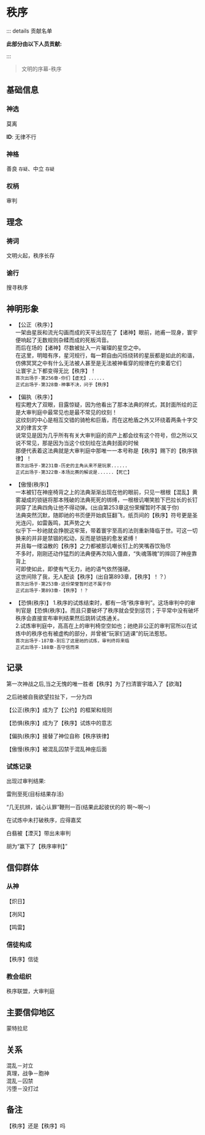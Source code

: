# 秩序
::: details 贡献名单

**此部分由以下人员贡献:**
<MemberBlock :filterNames="teamMembers" />

<script setup>


const teamMembers = [
'几个孤独',
'琥珀',
"初压",
'翎洛',
'Mars',
];
</script>

:::

> 文明的序幕-秩序

## 基础信息
### 神选
莫离  

**ID**: 无律不行

### 神格
善良 `存疑`、中立 `存疑`
### 权柄 
审判

## 理念
### 祷词
文明火起，秩序长存
### 谕行
搜寻秩序

## 神明形象 
- 【公正（秩序）】  
 一架由星辰和流光勾画而成的天平出现在了【诸神】眼前，祂甫一现身，寰宇便响起了无数规则杂糅而成的死板鸿音。    
 而后在场的【诸神】尽数被扯入一片璀璨的星空之中。  
 在这里，明暗有序，星河规行，每一颗自由闪烁绕转的星辰都是如此的和谐，仿佛冥冥之中有什么无法被人甚至是无法被神看穿的规律在约束着它们  
 让寰宇上下都变得无比【秩序】！  
`首次出场于-第256章-你们【虚无】......`  
`正式出场于-第328章-神事不决，问于【秩序】`

- 【偏执（秩序）】  
程实瞪大了双眼，目露惊疑，因为他看出了那本法典的样式，其封面所绘的正是大审判庭中最常见也是最不常见的纹刻！  
这纹刻的中心是相互交错的骑枪和巨盾，而在这枪盾之外又环绕着两条十字交叉的律言文字  
说常见是因为几乎所有有关大审判庭的资产上都会纹有这个符号，但之所以又说不常见，那是因为当这个纹刻绘在法典封面的时候  
那便代表着这法典就是大审判庭中那唯一一本号称是【秩序】赐下的【秩序铁律】！  
`首次出场于-第231章-历史的主角从来不是玩家......`  
`正式出场于-第322章-本场比赛的解说是......【死亡】`

- 【傲慢(秩序)】  
一本被钉在神座椅背之上的法典渐渐出现在他的眼前，只见一根根【混乱】黄雾凝成的锁链将那本残破的法典死死的绑缚，一根根讥嘲笑脸下巴拉长的长钉洞穿了法典四角让他不得动弹。(出自第253章这份荣耀暂时不属于你)  
法典突然沉默，随即祂的书页便开始疯狂翻飞，纸页间的【秩序】符号更是圣光连闪，如雷轰鸣，其声势之大  
似乎下一秒祂就会挣脱这牢笼，带着寰宇至高的法则重新降临于世。可这一切换来的并非是禁锢的松动，反而是锁链的愈发紧缚！  
并且每一缕溢散的【秩序】之力都被那讥嘲长钉上的笑嘴吞饮殆尽  
不多时，刚刚还动作猛烈的法典便再次陷入僵直，“失魂落魄”的摔回了神座靠背上  
可即使如此，即使有气无力，祂的语气依然强硬。  
这世间除了我，无人配谈【秩序】(出自第893章，【秩序】！？）  
`首次出场于-第253章-这份荣誉暂时还不属于你`  
`正式出场于-第893章-【秩序】！？`  

- 【恐惧(秩序)】 
1.秩序的试炼结束时，都有一场“秩序审判”。这场审判中的审判官是【恐惧(秩序)】。而且只要破坏了秩序就会受到惩罚；于平常中没有破坏秩序会直接宣布审判结果然后跳转试炼通关。  
2.试炼审判庭中，高高在上的审判椅空空如也；祂绝非公正的审判官所以在试炼中的秩序也有被虚构的部分，并曾被“玩家们逃课”的玩法惹怒。  
`首次出场于-187章-别忘了这是祂的试炼，审判终将来临`  
`正式出场于-188章-吾守信而来`  

## 记录 
第一次神战之后,当之无愧的唯一胜者【秩序】为了扫清寰宇踏入了【欲海】

之后祂被自我欲望拉扯下，一分为四

【公正(秩序)】成为了【公约】的框架和规则

【恐惧(秩序)】成为了【秩序】试炼中的意志

【偏执(秩序)】接替了神位自称【秩序铁律】

【傲慢(秩序)】被混乱囚禁于混乱神座后面

### 试炼记录

出现过审判结果:

雷刑至死(目标结果存活)

“几无抗辨，诚心认罪”鞭刑一百(结果此起彼伏的的 啊～啊～)

在试炼中未打破秩序，应得嘉奖

白翡被【湮灭】带出未审判

胡为“赢下了【秩序审判】”

## 信仰群体
### 从神
【炽日】

【冽风】

【鸣雷】

### 信徒构成
【秩序】信徒
### 教会组织
秩序联盟，大审判庭
## 主要信仰地区
蒙特拉尼
## 关系
混乱－对立  
真理，战争－胞神  
混乱－囚禁  
污堕－没打过  
## 备注
【秩序】还是【秩序】吗
